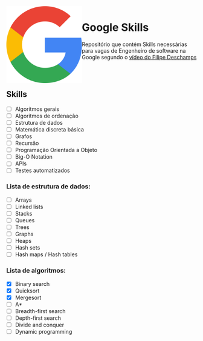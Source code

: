 <img src="./google-logo.png" width="200" height="203" align="left">

# Google Skills

Repositório que contém Skills necessárias para vagas de Engenheiro de software na Google segundo o [vídeo do Filipe Deschamps](https://www.youtube.com/watch?v=8I86WmxdzzA)

<br/>
<br />

## Skills

- [ ] Algoritmos gerais
- [ ] Algoritmos de ordenação
- [ ] Estrutura de dados
- [ ] Matemática discreta básica
- [ ] Grafos
- [ ] Recursão
- [ ] Programação Orientada a Objeto
- [ ] Big-O Notation
- [ ] APIs
- [ ] Testes automatizados

### Lista de estrutura de dados:

- [ ] Arrays
- [ ] Linked lists
- [ ] Stacks
- [ ] Queues
- [ ] Trees
- [ ] Graphs
- [ ] Heaps
- [ ] Hash sets
- [ ] Hash maps / Hash tables

### Lista de algoritmos:

- [x] Binary search
- [x] Quicksort
- [x] Mergesort
- [ ] A*
- [ ] Breadth-first search
- [ ] Depth-first search
- [ ] Divide and conquer​
- [ ] Dynamic programming
